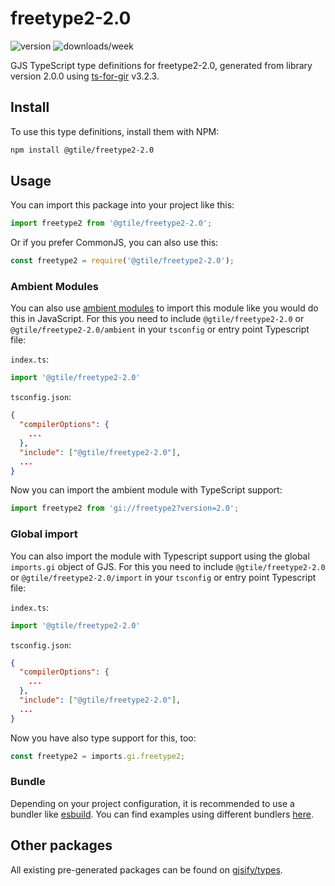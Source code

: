 
# freetype2-2.0

![version](https://img.shields.io/npm/v/@gtile/freetype2-2.0)
![downloads/week](https://img.shields.io/npm/dw/@gtile/freetype2-2.0)


GJS TypeScript type definitions for freetype2-2.0, generated from library version 2.0.0 using [ts-for-gir](https://github.com/gjsify/ts-for-gir) v3.2.3.


## Install

To use this type definitions, install them with NPM:
```bash
npm install @gtile/freetype2-2.0
```

## Usage

You can import this package into your project like this:
```ts
import freetype2 from '@gtile/freetype2-2.0';
```

Or if you prefer CommonJS, you can also use this:
```ts
const freetype2 = require('@gtile/freetype2-2.0');
```

### Ambient Modules

You can also use [ambient modules](https://github.com/gjsify/ts-for-gir/tree/main/packages/cli#ambient-modules) to import this module like you would do this in JavaScript.
For this you need to include `@gtile/freetype2-2.0` or `@gtile/freetype2-2.0/ambient` in your `tsconfig` or entry point Typescript file:

`index.ts`:
```ts
import '@gtile/freetype2-2.0'
```

`tsconfig.json`:
```json
{
  "compilerOptions": {
    ...
  },
  "include": ["@gtile/freetype2-2.0"],
  ...
}
```

Now you can import the ambient module with TypeScript support: 

```ts
import freetype2 from 'gi://freetype2?version=2.0';
```

### Global import

You can also import the module with Typescript support using the global `imports.gi` object of GJS.
For this you need to include `@gtile/freetype2-2.0` or `@gtile/freetype2-2.0/import` in your `tsconfig` or entry point Typescript file:

`index.ts`:
```ts
import '@gtile/freetype2-2.0'
```

`tsconfig.json`:
```json
{
  "compilerOptions": {
    ...
  },
  "include": ["@gtile/freetype2-2.0"],
  ...
}
```

Now you have also type support for this, too:

```ts
const freetype2 = imports.gi.freetype2;
```

### Bundle

Depending on your project configuration, it is recommended to use a bundler like [esbuild](https://esbuild.github.io/). You can find examples using different bundlers [here](https://github.com/gjsify/ts-for-gir/tree/main/examples).

## Other packages

All existing pre-generated packages can be found on [gjsify/types](https://github.com/gjsify/types).


